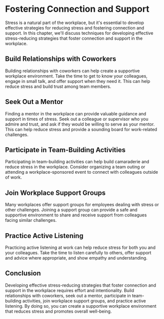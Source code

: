 Fostering Connection and Support
============================================================================================

Stress is a natural part of the workplace, but it's essential to develop effective strategies for reducing stress and fostering connection and support. In this chapter, we'll discuss techniques for developing effective stress-reducing strategies that foster connection and support in the workplace.

Build Relationships with Coworkers
----------------------------------

Building relationships with coworkers can help create a supportive workplace environment. Take the time to get to know your colleagues, engage in small talk, and offer support when they need it. This can help reduce stress and build trust among team members.

Seek Out a Mentor
-----------------

Finding a mentor in the workplace can provide valuable guidance and support in times of stress. Seek out a colleague or supervisor who you admire and trust, and ask if they would be willing to serve as your mentor. This can help reduce stress and provide a sounding board for work-related challenges.

Participate in Team-Building Activities
---------------------------------------

Participating in team-building activities can help build camaraderie and reduce stress in the workplace. Consider organizing a team outing or attending a workplace-sponsored event to connect with colleagues outside of work.

Join Workplace Support Groups
-----------------------------

Many workplaces offer support groups for employees dealing with stress or other challenges. Joining a support group can provide a safe and supportive environment to share and receive support from colleagues facing similar challenges.

Practice Active Listening
-------------------------

Practicing active listening at work can help reduce stress for both you and your colleagues. Take the time to listen carefully to others, offer support and advice where appropriate, and show empathy and understanding.

Conclusion
----------

Developing effective stress-reducing strategies that foster connection and support in the workplace requires effort and intentionality. Build relationships with coworkers, seek out a mentor, participate in team-building activities, join workplace support groups, and practice active listening. By doing so, you can create a supportive workplace environment that reduces stress and promotes overall well-being.
